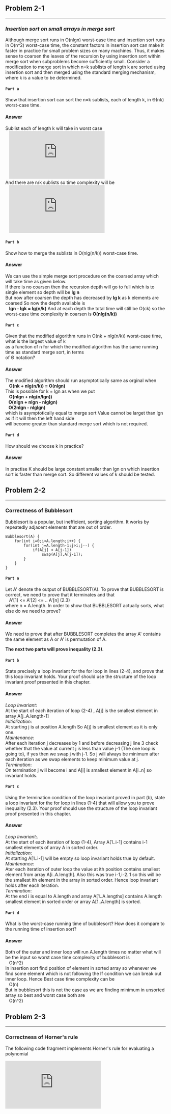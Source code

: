 ## Problem 2-1
***

### _Insertion sort on small arrays in merge sort_  
Although merge sort runs in O(nlgn) worst-case time and insertion sort runs in O(n^2) worst-case time, the constant factors in insertion sort can make it faster in practice for small problem sizes on many machines. Thus, it makes sense to coarsen the leaves of the recursion by using insertion sort within merge sort when	subproblems become sufficiently small. Consider a modification to merge sort in which n=k sublists of length k are sorted using insertion sort and then merged using the standard merging mechanism, where k is a value to be determined.

#### `Part a` 
Show that insertion sort can sort the n=k sublists, each of length k, in Θ(nk) worst-case time.  
#### Answer

Sublist each of length k will take in worst case  
&nbsp;&nbsp; ![equation](http://latex.codecogs.com/gif.latex?%5CTheta%28k%5E2%29)   
And there are n/k sublists so time complexity will be  
&nbsp;&nbsp; ![equation](http://latex.codecogs.com/gif.latex?%5CTheta%28n/k%20*%20k%5E2%29%20%3D%20%5Ctheta%28nk%29)
		
#### `Part b`
Show how to merge the sublists in O(nlg(n/k)) worst-case time.  
#### Answer 
We can use the simple merge sort procedure on the coarsed array which will take time as given below.  
If there is no coarsen then the recursion depth will go to full which is to single element so depth will be **lg n**  
But now after coarsen the depth has decreased by **lg k** as k elements are coarsed So now the depth available is  
&nbsp;&nbsp; **lgn - lgk = lg(n/k)** And at each depth the total time will still be O(ck) so the worst-case time complexity in coarsen is **O(nlg(n/k))**

#### `Part c`
Given that the modified algorithm runs in O(nk +  nlg(n/k)) worst-case time, what is the largest value of k  
as a function of n for which the modified algorithm has the same running time as standard merge sort, in terms   
of Θ notation?  
#### Answer 
The modified algorithm should run asymptotically same as orginal when  
&nbsp;&nbsp;	**O(nk + nlg(n/k)) = O(nlgn)**  
This is possible for k = lgn as when we put   
&nbsp;&nbsp;	**O(nlgn + nlg(n/lgn))  
&nbsp;&nbsp;	O(nlgn + nlgn - nlglgn)  
&nbsp;&nbsp;	O(2nlgn - nlglgn)**  
which is asymptotically equal to merge sort Value cannot be larget than lgn as if it will then the left hand side  
will become greater than standard merge sort which is not required.

#### `Part d`
How should we choose k in practice?  
#### Answer
In practise K should be large constant smaller than lgn 
on which insertion sort is faster than merge sort. So different values of k 
should be tested.
	
## Problem 2-2
***
### Correctness of Bubblesort
Bubblesort is a popular, but inefficient, sorting algorithm. It works by repeatedly adjacent elements that are out of order.  
 
	Bubblesort(A) {
	 	for(int i=0;i<A.length;i++) {
		 	for(int j=A.length-1;j>i;j--) {
				if(A[j] < A[j-1])
					swap(A[j],A[j-1]);
			}
		}
	}

#### `Part a`
Let A' denote the output of BUBBLESORT(A). To prove that BUBBLESORT is
correct, we need to prove that it terminates and that  
&nbsp;&nbsp; A'[1] <= A'[2] <= .. A'[n] (2.3)  
where n = A.length. In order to show that BUBBLESORT actually sorts, what
else do we need to prove?  
#### Answer
We need to prove that after BUBBLESORT completes the array A' contains the same element as A or A' is permutation of A.  

**The next two parts will prove inequality (2.3)**.  
#### `Part b`
State precisely a loop invariant for the for loop in lines (2-4), and prove that this loop invariant holds. Your proof should use the structure of the loop invariant proof presented in this chapter.  
#### Answer
_Loop Invariant_:  
At the start of each iteration  of loop (2-4) , A[j] is the smallest element in 
array A[j..A.length-1]  
_Initialization_:  
At starting j is at position A.length So A[j] is smallest element as it is only
one.  
_Maintenance_:  
After each iteration j decreases by 1 and before decreasing j line 3 check whether
that the value at current j is less than value j-1 (The one loop is going to), if yes then we swap j with j-1. So j will always be minimum after each iteration as we swap elements to keep minimum value at j.  
_Termination_:  
On termination j will become i and A[i] is smallest element in A[i..n] so invariant holds.  
	
#### `Part c`
Using the termination condition of the loop invariant proved in part (b), state
a loop invariant for the for loop in lines (1-4) that will allow you to prove inequality (2.3). Your proof should use the structure of the loop invariant proof
presented in this chapter.  
#### Answer
_Loop Invariant_:.  
At the start of each iteration of loop (1-4), Array A[1..i-1] contains i-1 smallest elements of array A in sorted order.  
_Initialization_:  
At starting A[1..i-1] will be empty so loop invariant holds true by default.
_Maintenance_:  
Ater each iteration of outer loop the value at ith position contains smallest element from array A[i..A.length]. Also this was true i-1,i-2..1 so this will be the smallest ith element in the array in sorted order. Hence loop invariant holds after each iteration.  
_Termination_:  
At the end i is equal to A.length and  array A[1..A.lengths] contains A.length smallest element in sorted order or array A[1..A.length] is sorted.  
	
#### `Part d`
What is the worst-case running time of bubblesort? How does it compare to the
running time of insertion sort?  
#### Answer
Both of the outer and inner loop will run A.length times no matter what will be 
the input so worst case time complexity of bubblesort is  
&nbsp;&nbsp; O(n^2)  
In insertion sort find position of element in sorted array so whenever we find 
some element which is not following the If condition we can break out inner loop.
Hence Best case time complexity can be  
&nbsp;&nbsp; O(n)  
But in bubblesort this is not the case as we are finding minimum in unsorted array
so best and worst case both are  
&nbsp;&nbsp; O(n^2)  
		
## Problem 2-3
***
### Correctness of Horner's rule
The following code fragment implements Horner's rule for evaluating a polynomial

![equation](http://latex.codecogs.com/gif.latex?%5Csum_%7Bk%3D0%7D%5E%7Bn-%28i&plus;1%29%7Da_%7Bk&plus;i&plus;1%7Dx%5Ek)

		